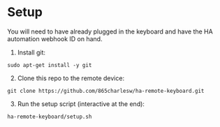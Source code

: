 # Setup
You will need to have already plugged in the keyboard and have the HA automation webhook ID on hand.
1. Install git:
  ```
  sudo apt-get install -y git 
  ```
2. Clone this repo to the remote device:
  ```
  git clone https://github.com/865charlesw/ha-remote-keyboard.git
  ```
3. Run the setup script (interactive at the end):
  ```
  ha-remote-keyboard/setup.sh
  ```
